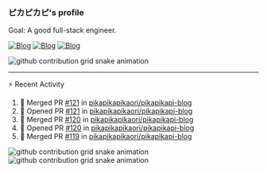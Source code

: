 ### ピカピカピ's profile

Goal: A good full-stack engineer.

[![Blog](https://img.shields.io/badge/Blog-Main%20Site-%23c6a2eb)](https://pikapikapikaori.github.io/pikapikapi-blog/#/en-us/) [![Blog](https://img.shields.io/badge/Blog-Standby%20Site-%23c6c2eb)](https://pikapikapi-blog.vercel.app/#/en-us/) [![Blog](https://img.shields.io/badge/Blog-Sub--Site-%23d6a2eb)](https://pikapikapikaori.github.io/pikapikapi-blog-hexo/)

<picture>
  <source media="(prefers-color-scheme: dark)" srcset="https://github-readme-stats-pikapikapikaori.vercel.app/api/top-langs/?username=pikapikapikaori&langs_count=10&layout=compact&theme=material-palenight">
  <source media="(prefers-color-scheme: light)" srcset="https://github-readme-stats-pikapikapikaori.vercel.app/api/top-langs/?username=pikapikapikaori&langs_count=10&layout=compact&theme=buefy">
  <img alt="github contribution grid snake animation" src="https://github-readme-stats-pikapikapikaori.vercel.app/api/top-langs/?username=pikapikapikaori&langs_count=10&layout=compact&theme=buefy">
</picture>

---

:zap: Recent Activity

<!--START_SECTION:activity-->
1. 🎉 Merged PR [#121](https://github.com/pikapikapikaori/pikapikapi-blog/pull/121) in [pikapikapikaori/pikapikapi-blog](https://github.com/pikapikapikaori/pikapikapi-blog)
2. 💪 Opened PR [#121](https://github.com/pikapikapikaori/pikapikapi-blog/pull/121) in [pikapikapikaori/pikapikapi-blog](https://github.com/pikapikapikaori/pikapikapi-blog)
3. 🎉 Merged PR [#120](https://github.com/pikapikapikaori/pikapikapi-blog/pull/120) in [pikapikapikaori/pikapikapi-blog](https://github.com/pikapikapikaori/pikapikapi-blog)
4. 💪 Opened PR [#120](https://github.com/pikapikapikaori/pikapikapi-blog/pull/120) in [pikapikapikaori/pikapikapi-blog](https://github.com/pikapikapikaori/pikapikapi-blog)
5. 🎉 Merged PR [#119](https://github.com/pikapikapikaori/pikapikapi-blog/pull/119) in [pikapikapikaori/pikapikapi-blog](https://github.com/pikapikapikaori/pikapikapi-blog)
<!--END_SECTION:activity-->

<picture>
  <source media="(prefers-color-scheme: dark)" srcset="https://github-readme-stats-pikapikapikaori.vercel.app/api?username=pikapikapikaori&show_icons=true&theme=material-palenight">
  <source media="(prefers-color-scheme: light)" srcset="https://github-readme-stats-pikapikapikaori.vercel.app/api?username=pikapikapikaori&show_icons=true&theme=buefy">
  <img alt="github contribution grid snake animation" src="https://github-readme-stats-pikapikapikaori.vercel.app/api?username=pikapikapikaori&show_icons=true&theme=buefy">
</picture>

<picture>
  <source media="(prefers-color-scheme: dark)" srcset="https://raw.githubusercontent.com/pikapikapikaori/pikapikapikaori/generate-snake-output/github-contribution-grid-snake-dark.svg">
  <source media="(prefers-color-scheme: light)" srcset="https://raw.githubusercontent.com/pikapikapikaori/pikapikapikaori/generate-snake-output/github-contribution-grid-snake.svg">
  <img alt="github contribution grid snake animation" src="https://raw.githubusercontent.com/pikapikapikaori/pikapikapikaori/generate-snake-output/github-contribution-grid-snake.svg">
</picture>

<!--
**pikapikapikaori/pikapikapikaori** is a ✨ _special_ ✨ repository because its `README.md` (this file) appears on your GitHub profile.

Here are some ideas to get you started:

- 🔭 I’m currently working on ...
- 🌱 I’m currently learning ...
- 👯 I’m looking to collaborate on ...
- 🤔 I’m looking for help with ...
- 💬 Ask me about ...
- 📫 How to reach me: ...
- 😄 Pronouns: ...
- ⚡ Fun fact: ...
-->
